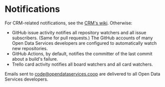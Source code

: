 # Notifications

For CRM-related notifications, see the [CRM's wiki](https://crm.open-contracting.org/projects/ocds/wiki/Alert_settings). Otherwise:

* GitHub issue activity notifies all repository watchers and all issue subscribers. (Same for pull requests.) The GitHub accounts of many Open Data Services developers are configured to automatically watch new repositories.
* GitHub Actions, by default, notifies the committer of the last commit about a build's failure.
* Trello card activity notifies all board watchers and all card watchers.

Emails sent to code@opendataservices.coop are delivered to all Open Data Services developers.

